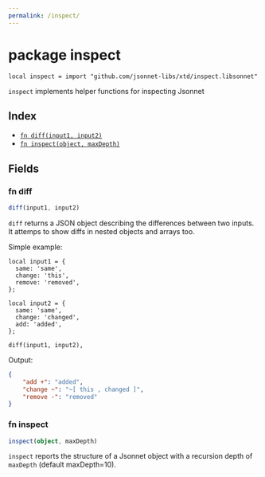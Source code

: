 ```yaml
---
permalink: /inspect/
---
```


# package inspect

```jsonnet
local inspect = import "github.com/jsonnet-libs/xtd/inspect.libsonnet"
```

`inspect` implements helper functions for inspecting Jsonnet

## Index

* [`fn diff(input1, input2)`](#fn-diff)
* [`fn inspect(object, maxDepth)`](#fn-inspect)

## Fields

### fn diff

```ts
diff(input1, input2)
```

`diff` returns a JSON object describing the differences between two inputs. It
attemps to show diffs in nested objects and arrays too.

Simple example:

```jsonnet
local input1 = {
  same: 'same',
  change: 'this',
  remove: 'removed',
};

local input2 = {
  same: 'same',
  change: 'changed',
  add: 'added',
};

diff(input1, input2),
```

Output:
```json
{
    "add +": "added",
    "change ~": "~[ this , changed ]",
    "remove -": "removed"
}
```


### fn inspect

```ts
inspect(object, maxDepth)
```

`inspect` reports the structure of a Jsonnet object with a recursion depth of
`maxDepth` (default maxDepth=10).
